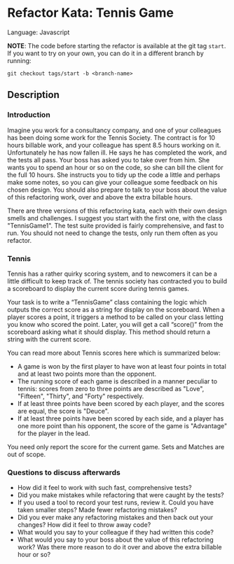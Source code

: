 # Refactor Kata: Tennis Game

Language: Javascript

__NOTE__: The code before starting the refactor is available at the git tag `start`. If you want to try on your own, 
you can do it in a different branch by running: 
```
git checkout tags/start -b <branch-name> 
```

## Description

### Introduction 

Imagine you work for a consultancy company, and one of your colleagues has been doing some work for the Tennis Society.
The contract is for 10 hours billable work, and your colleague has spent 8.5 hours working on it. Unfortunately he has
now fallen ill. He says he has completed the work, and the tests all pass. Your boss has asked you to take over from 
him. She wants you to spend an hour or so on the code, so she can bill the client for the full 10 hours. She instructs 
you to tidy up the code a little and perhaps make some notes, so you can give your colleague some feedback on his chosen 
design. You should also prepare to talk to your boss about the value of this refactoring work, over and above the extra 
billable hours.

There are three versions of this refactoring kata, each with their own design smells and challenges. 
I suggest you start with the first one, with the class "TennisGame1". The test suite provided is fairly comprehensive, 
and fast to run. You should not need to change the tests, only run them often as you refactor.

### Tennis

Tennis has a rather quirky scoring system, and to newcomers it can be a little difficult to keep track of. The tennis 
society has contracted you to build a scoreboard to display the current score during tennis games.

Your task is to write a “TennisGame” class containing the logic which outputs the correct score as a string for display 
on the scoreboard. When a player scores a point, it triggers a method to be called on your class letting you know who 
scored the point. Later, you will get a call “score()” from the scoreboard asking what it should display. This method 
should return a string with the current score.

You can read more about Tennis scores here which is summarized below:
* A game is won by the first player to have won at least four points in total and at least two points more than
the opponent.
* The running score of each game is described in a manner peculiar to tennis: scores from zero to three points 
are described as "Love", "Fifteen", "Thirty", and "Forty" respectively.
* If at least three points have been scored by each player, and the scores are equal, the score is "Deuce".
* If at least three points have been scored by each side, and a player has one more point than his opponent, the 
score of the game is "Advantage" for the player in the lead.

You need only report the score for the current game. Sets and Matches are out of scope.

### Questions to discuss afterwards
* How did it feel to work with such fast, comprehensive tests?
* Did you make mistakes while refactoring that were caught by the tests?
* If you used a tool to record your test runs, review it. Could you have taken smaller steps? Made fewer refactoring
mistakes?
* Did you ever make any refactoring mistakes and then back out your changes? How did it feel to throw away code?
* What would you say to your colleague if they had written this code?
* What would you say to your boss about the value of this refactoring work? Was there more reason to do it over and 
above the extra billable hour or so?
